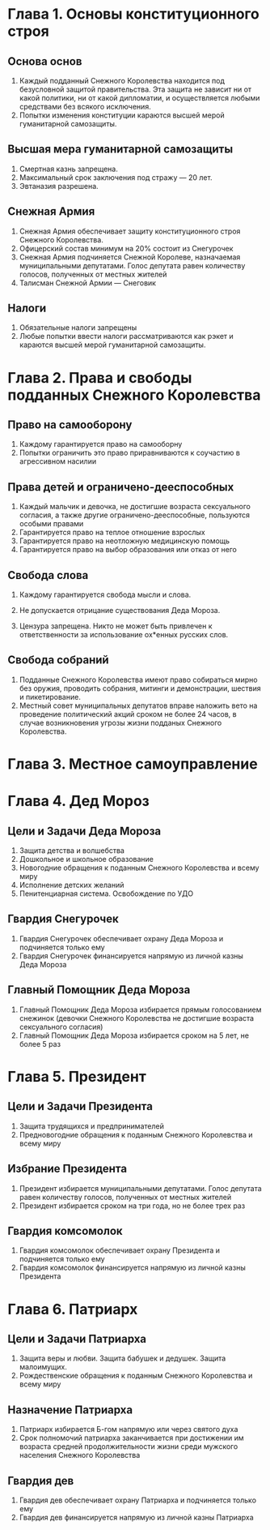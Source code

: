 # Глава 1. Основы конституционного строя

## Основа основ

1. Каждый подданный Снежного Королевства находится под безусловной защитой правительства. Эта защита не зависит ни от какой политики, ни от какой дипломатии, и осуществляется любыми средствами без всякого исключения.
2. Попытки изменения конституции караются высшей мерой гуманитарной самозащиты.

## Высшая мера гуманитарной самозащиты

1. Смертная казнь запрещена.
2. Максимальный срок заключения под стражу — 20 лет.
3. Эвтаназия разрешена.

## Снежная Армия

1. Снежная Армия обеспечивает защиту конституционного строя Снежного Королевства.
2. Офицерский состав минимум на 20% состоит из Снегурочек
3. Снежная Армия подчиняется Снежной Королеве, назначаемая муниципальными депутатами. Голос депутата равен количеству голосов, полученных от местных жителей
4. Талисман Снежной Армии — Снеговик

## Налоги

1. Обязательные налоги запрещены
2. Любые попытки ввести налоги рассматриваются как рэкет и караются высшей мерой гуманитарной самозащиты.

# Глава 2. Права и свободы подданных Снежного Королевства

## Право на самооборону

1. Каждому гарантируется право на самооборну
2. Попытки ограничить это право приравниваются к соучастию в агрессивном насилии

## Права детей и ограничено-дееспособных
1. Каждый мальчик и девочка, не достигшие возраста сексуального согласия, а также другие ограничено-дееспособные, пользуются особыми правами
2. Гарантируется право на теплое отношение взрослых
3. Гарантируется право на неотложную медицинскую помощь
4. Гарантируется право на выбор образования или отказ от него
 
## Свобода слова

1. Каждому гарантируется свобода мысли и слова.

2. Не допускается отрицание существования Деда Мороза.

3. Цензура запрещена. Никто не может быть привлечен к ответственности за использование ох*енных русских слов.

## Свобода собраний

1. Подданные Снежного Королевства имеют право собираться мирно без оружия, проводить собрания, митинги и демонстрации, шествия и пикетирование.
2. Местный совет муниципальных депутатов вправе наложить вето на проведение политический акций сроком не более 24 часов, в случае возникновения угрозы жизни подданых Снежного Королевства.

# Глава 3. Местное самоуправление

# Глава 4. Дед Мороз
## Цели и Задачи Деда Мороза
1. Защита детства и волшебства
2. Дошкольное и школьное образование
3. Новогодние обращения к поданным Снежного Королевства и всему миру
4. Исполнение детских желаний
5. Пенитенциарная система. Освобождение по УДО

## Гвардия Снегурочек

1. Гвардия Снегурочек обеспечивает охрану Деда Мороза и подчиняется только ему
2. Гвардия Снегурочек финансируется напрямую из личной казны Деда Мороза

## Главный Помощник Деда Мороза
1. Главный Помощник Деда Мороза избирается прямым голосованием снежинок (девочки Снежного Королевства не достигшие возраста сексуального согласия)
2. Главный Помощник Деда Мороза избирается сроком на 5 лет, не более 5 раз

# Глава 5. Президент
## Цели и Задачи Президента
1. Защита трудящихся и предпринимателей
2. Предновогодние обращения к поданным Снежного Королевства и всему миру
 
## Избрание Президента
1. Президент избирается муниципальными депутатами. Голос депутата равен количеству голосов, полученных от местных жителей
2. Президент избирается сроком на три года, но не более трех раз

## Гвардия комсомолок
1. Гвардия комсомолок обеспечивает охрану Президента и подчиняется только ему
2. Гвардия комсомолок финансируется напрямую из личной казны Президента

# Глава 6. Патриарх
## Цели и Задачи Патриарха
1. Защита веры и любви. Защита бабушек и дедушек. Защита малоимущих.
2. Рождественские обращения к поданным Снежного Королевства и всему миру

## Назначение Патриарха
1. Патриарх избирается Б-гом напрямую или через святого духа
2. Срок полномочий патриарха заканчивается при достижении им возраста средней продолжительности жизни среди мужского населения Снежного Королевства 

## Гвардия дев
1. Гвардия дев обеспечивает охрану Патриарха и подчиняется только ему
2. Гвардия дев финансируется напрямую из личной казны Патриарха
